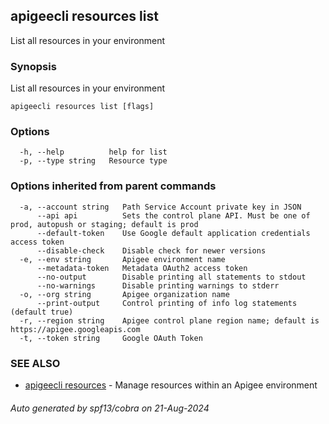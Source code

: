 ## apigeecli resources list

List all resources in your environment

### Synopsis

List all resources in your environment

```
apigeecli resources list [flags]
```

### Options

```
  -h, --help          help for list
  -p, --type string   Resource type
```

### Options inherited from parent commands

```
  -a, --account string   Path Service Account private key in JSON
      --api api          Sets the control plane API. Must be one of prod, autopush or staging; default is prod
      --default-token    Use Google default application credentials access token
      --disable-check    Disable check for newer versions
  -e, --env string       Apigee environment name
      --metadata-token   Metadata OAuth2 access token
      --no-output        Disable printing all statements to stdout
      --no-warnings      Disable printing warnings to stderr
  -o, --org string       Apigee organization name
      --print-output     Control printing of info log statements (default true)
  -r, --region string    Apigee control plane region name; default is https://apigee.googleapis.com
  -t, --token string     Google OAuth Token
```

### SEE ALSO

* [apigeecli resources](apigeecli_resources.md)	 - Manage resources within an Apigee environment

###### Auto generated by spf13/cobra on 21-Aug-2024
